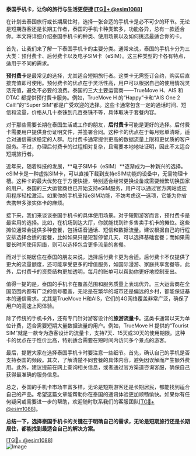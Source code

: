 **泰国手机卡，让你的旅行与生活更便捷 [[TG💪+ @esim1088](https://t.me/s/esim1088)]**

在计划去泰国旅行或长期居住时，选择一张合适的手机卡是必不可少的环节。无论是短期游客还是长期工作者，泰国的手机卡种类繁多，功能各异，总有一款适合你。本文将详细介绍泰国手机卡的种类、使用场景以及如何挑选最适合你的卡。

首先，让我们来了解一下泰国手机卡的主要分类。通常来说，泰国的手机卡分为三大类：预付费卡、后付费卡以及电子SIM卡（eSIM）。这三种类型的卡各有特点，适用于不同的需求。

**预付费卡**是最常见的选择，尤其适合短期旅行者。这类卡无需签订合约，购买后直接充值即可使用。预付费卡的优点在于灵活性高，用户可以根据自己的使用情况灵活充值，避免不必要的浪费。泰国的三大主要运营商——TrueMove H、AIS 和 DTAC 都提供预付费卡服务。例如，TrueMove H 的“Happy”卡和“AIS One 2 Call!”的“Super SIM”都是广受欢迎的选择。这些卡通常包含一定的通话时间、短信和流量，价格从几十泰铢到几百泰铢不等，具体取决于套餐内容。

对于那些需要长期在泰国生活或工作的朋友，**后付费卡**可能是更好的选择。后付费卡需要用户提供身份证明文件，并签署合同。这种卡的优点在于每月账单清晰，适合对通信需求稳定的人群。后付费卡通常提供更高的数据流量上限和更优质的客户服务。不过，办理后付费卡的过程相对复杂，且需要本地地址证明，因此不太适合短期旅行者。

近年来，随着科技的发展，**电子SIM卡（eSIM）**逐渐成为一种新兴的选择。eSIM卡是一种虚拟SIM卡，可以直接下载到支持eSIM功能的设备中，无需物理卡槽。这种卡的最大优势在于方便快捷，特别适合经常更换设备或需要频繁切换国家的用户。泰国的三大运营商也已开始支持eSIM服务，用户可以通过官方网站或应用程序轻松激活。如果你的手机支持eSIM功能，不妨考虑这一选项，它能为你省去携带多张实体卡的麻烦。

接下来，我们来谈谈泰国手机卡的具体使用场景。对于短期游客而言，预付费卡是最实用的选择。比如，在机场到达大厅，你就能找到许多售卖手机卡的摊位。这些摊位通常会提供多种套餐，包括语音通话、短信和数据流量。建议根据自己的行程安排选择合适的套餐，比如如果只是短暂停留几天，可以选择基础套餐；而如果需要长时间使用网络，则可以选择包含更多流量的套餐。

而对于长期居住在泰国的朋友来说，选择后付费卡更为合适。后付费卡不仅提供了更大的流量额度，还可能享受更多的增值服务，如国际漫游、家庭共享套餐等。此外，后付费卡的资费结构更加透明，每月的账单可以帮助你更好地控制支出。

值得一提的是，泰国的手机卡在覆盖范围和服务质量上表现优异。三大运营商在全国范围内都有广泛的信号覆盖，无论是在繁华的城市还是偏远的乡村，都能保证基本的通信需求。尤其是TrueMove H和AIS，它们的4G网络覆盖非常广泛，确保了用户的高速上网体验。

除了传统的手机卡外，还有专门针对游客设计的**旅游流量卡**。这类卡通常以天为单位计费，适合需要短期大量数据流量的用户。例如，TrueMove H 提供的“Tourist SIM”就是一款专为游客设计的流量卡，支持7天、15天或30天的使用期限。这种卡的优点在于性价比高，特别适合需要在短时间内访问多个景点的游客。

最后，提醒大家在选择泰国手机卡时要注意一些细节。首先，确认自己的手机是否支持泰国的频段。其次，了解清楚不同套餐的具体内容，避免因误解而产生额外费用。此外，建议提前在网上查询相关信息，或者通过官方渠道咨询客服，确保自己获得最准确的服务信息。

总之，泰国的手机卡市场丰富多样，无论是短期游客还是长期居民，都能找到适合自己的产品。希望这篇文章能帮助你在泰国的通讯体验更加顺畅愉快。如果你有任何疑问或需要进一步的帮助，欢迎随时联系我们的客服团队[[TG💪+ @esim1088](https://t.me/s/esim1088)]。

**总结一下，选择泰国手机卡的关键在于明确自己的需求，无论是短期旅行还是长期居住，都能找到最适合自己的解决方案。**

[[TG💪+ @esim1088](https://t.me/s/esim1088)]  
![Image](https://i.postimg.cc/4NQfJmqS/Snipaste-2025-05-13-00-14-12.png)